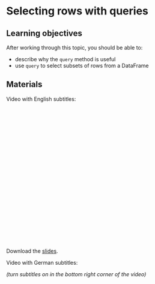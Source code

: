 # Selecting rows with queries

## Learning objectives

After working through this topic, you should be able to:

- describe why the `query` method is useful
- use `query` to select subsets of rows from a DataFrame

## Materials

Video with English subtitles:

<iframe
  src=""
  width="640"
  height="360"
  frameborder="0"
  allowfullscreen
></iframe>

Download the [slides](pandas_basics-query.pdf).

Video with German subtitles:

*(turn subtitles on in the bottom right corner of the video)*

<iframe
  src=""
  width="640"
  height="360"
  frameborder="0"
  allowfullscreen
></iframe>
